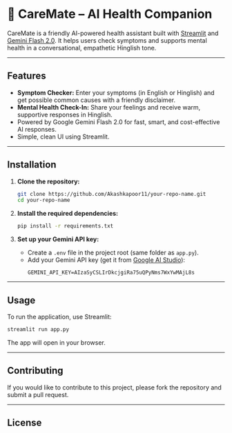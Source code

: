 # 🤖 CareMate – AI Health Companion

CareMate is a friendly AI-powered health assistant built with [Streamlit](https://streamlit.io/) and [Gemini Flash 2.0](https://aistudio.google.com/). It helps users check symptoms and supports mental health in a conversational, empathetic Hinglish tone.

---

## Features

- **Symptom Checker:** Enter your symptoms (in English or Hinglish) and get possible common causes with a friendly disclaimer.
- **Mental Health Check-In:** Share your feelings and receive warm, supportive responses in Hinglish.
- Powered by Google Gemini Flash 2.0 for fast, smart, and cost-effective AI responses.
- Simple, clean UI using Streamlit.

---

## Installation

1. **Clone the repository:**
   ```bash
   git clone https://github.com/Akashkapoor11/your-repo-name.git
   cd your-repo-name
   ```

2. **Install the required dependencies:**
   ```bash
   pip install -r requirements.txt
   ```

3. **Set up your Gemini API key:**
   - Create a `.env` file in the project root (same folder as `app.py`).
   - Add your Gemini API key (get it from [Google AI Studio](https://aistudio.google.com/app/apikey)):
     ```
     GEMINI_API_KEY=AIzaSyCSLIrDkcjgiRa75uQPyNms7WxYwMAjL8s
     ```

---

## Usage

To run the application, use Streamlit:

```bash
streamlit run app.py
```

The app will open in your browser.

---

## Contributing

If you would like to contribute to this project, please fork the repository and submit a pull request.

---

## License
